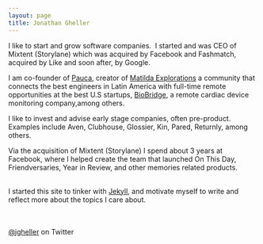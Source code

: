 ```yaml
---
layout: page
title: Jonathan Gheller
---
```



I like to start and grow software companies.
 I started and was CEO of Mixtent (Storylane) which was acquired by Facebook and Fashmatch, acquired by Like and soon after, by Google. 

I am co-founder of [Pauca](https://www.pauca.co/), creator of [Matilda Explorations](https://matildaexp.com/) a community that connects the best engineers in Latin America with full-time remote opportunities at the best U.S startups,  [BioBridge](https://gobiobridge.com/), a remote cardiac device monitoring company,among others. 


I like to invest and advise early stage companies, often pre-product. Examples include Aven, Clubhouse, Glossier, Kin, Pared, Returnly, among others. 

Via the acquisition of Mixtent (Storylane) I spend about 3 years at Facebook, where I helped create the team that launched On This Day, Friendversaries, Year in Review, and other memories related products. 

&nbsp;  
I started this site to tinker with [Jekyll](https://jekyllrb.com/), and motivate myself to write and reflect more about the topics I care about.

&nbsp;  
&nbsp;  
[@jgheller](https://twitter.com/jgheller) on Twitter
